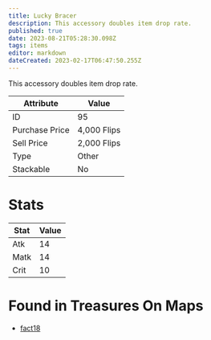 ```yaml
---
title: Lucky Bracer
description: This accessory doubles item drop rate.
published: true
date: 2023-08-21T05:28:30.098Z
tags: items
editor: markdown
dateCreated: 2023-02-17T06:47:50.255Z
---
```


This accessory doubles item drop rate.

|Attribute|Value|
|-|-|
|ID|95|
|Purchase Price|4,000 Flips|
|Sell Price|2,000 Flips|
|Type|Other|
|Stackable|No|

# Stats
|Stat|Value|
|-|-|
|Atk|14|
|Matk|14|
|Crit|10|

# Found in Treasures On Maps
 * [fact18](/maps/fact18)